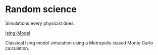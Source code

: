 # Random science
Simulations every physicist does.

[Ising-Model](https://github.com/ajrazander/random-science/blob/master/2DIsingV2.ipynb)

Classical Ising model simulation using a Metropolis-based Monte Carlo calculation.
